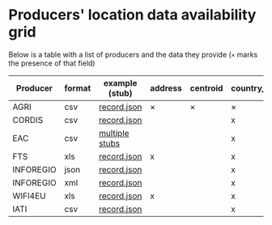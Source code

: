 # Producers' location data availability grid

Below is a table with a list of producers and the data they provide (`×` marks the presence of that field)

| Producer  | format | example (stub)      | address | centroid | country_code | nuts | postal_code | region | town |
| --------- | ------ | ------------------- | ------- | -------- | ------------ | ---- | ----------- | ------ | ---- |
| AGRI      | csv    | [record.json][1]    | ×       | ×        | ×            |      | ×           |        | x    |
| CORDIS    | csv    | [record.json][2]    |         |          | x            |      |             |        |      |
| EAC       | csv    | [multiple stubs][3] |         |          | x            |      |             |        |      |
| FTS       | xls    | [record.json][4]    | x       |          | x            | x    | x           |        | x    |
| INFOREGIO | json   | [record.json][5]    |         |          | x            | x    |             | x      |      |
| INFOREGIO | xml    | [record.json][6]    |         |          | x            | x    |             | x      |      |
| WIFI4EU   | xls    | [record.json][7]    | x       |          | x            |      | x           |        | x    |
| IATI      | csv    | [record.json][8]    |         |          | x            |      |             |        |      |

[1]: https://github.com/ec-europa/eubfr-data-lake/blob/master/services/ingestion/etl/agri/csv/test/stubs/record.json
[2]: https://github.com/ec-europa/eubfr-data-lake/blob/master/services/ingestion/etl/cordis/csv/test/stubs/record.json
[3]: https://github.com/ec-europa/eubfr-data-lake/blob/master/services/ingestion/etl/eac/csv/test/stubs
[4]: https://github.com/ec-europa/eubfr-data-lake/blob/master/services/ingestion/etl/fts/xls/test/stubs/record.json
[5]: https://github.com/ec-europa/eubfr-data-lake/blob/master/services/ingestion/etl/inforegio/json/test/stubs/record.json
[6]: https://github.com/ec-europa/eubfr-data-lake/blob/master/services/ingestion/etl/inforegio/xml/test/stubs/record.json
[7]: https://github.com/ec-europa/eubfr-data-lake/blob/master/services/ingestion/etl/wifi4eu/xls/test/stubs/record.json
[8]: https://github.com/ec-europa/eubfr-data-lake/blob/master/services/ingestion/etl/iati/csv/test/stubs/record.json

